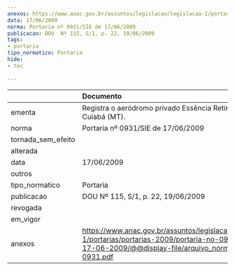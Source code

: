 ```yaml
---
anexos: https://www.anac.gov.br/assuntos/legislacao/legislacao-1/portarias/portarias-2009/portaria-no-0931-sie-de-17-06-2009/@@display-file/arquivo_norma/PA2009-0931.pdf
data: 17/06/2009
norma: Portaria nº 0931/SIE de 17/06/2009
publicacao: DOU  Nº 115, S/1, p. 22, 19/06/2009
tags:
- portaria
tipo_normatico: Portaria
hide: 
- toc 
 
---
```


|                    | Documento                                                                                                                                                         |
|:-------------------|:------------------------------------------------------------------------------------------------------------------------------------------------------------------|
| ementa             | Registra o aeródromo privado Essência Retiro do Rio Cuiabá (MT).                                                                                                  |
| norma              | Portaria nº 0931/SIE de 17/06/2009                                                                                                                                |
| tornada_sem_efeito |                                                                                                                                                                   |
| alterada           |                                                                                                                                                                   |
| data               | 17/06/2009                                                                                                                                                        |
| outros             |                                                                                                                                                                   |
| tipo_normatico     | Portaria                                                                                                                                                          |
| publicacao         | DOU  Nº 115, S/1, p. 22, 19/06/2009                                                                                                                               |
| revogada           |                                                                                                                                                                   |
| em_vigor           |                                                                                                                                                                   |
| anexos             | https://www.anac.gov.br/assuntos/legislacao/legislacao-1/portarias/portarias-2009/portaria-no-0931-sie-de-17-06-2009/@@display-file/arquivo_norma/PA2009-0931.pdf |
